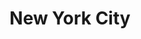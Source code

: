---
title:			"New York City"
post_path:	2016-10-01-new-york
date_start:	October 2016
metadata:
  - year: 2016
  - cities:
      - NYC
  - states:
      - New York
  - countries:
      - United States
  - continents:
      - North America
photos:
  - ext:    01.jpg
    class:  vertical
---